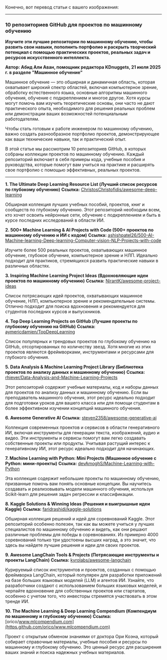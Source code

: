 Конечно, вот перевод статьи с вашего изображения:

***

### 10 репозиториев GitHub для проектов по машинному обучению

**Изучите эти лучшие репозитории по машинному обучению, чтобы развить свои навыки, пополнить портфолио и раскрыть творческий потенциал с помощью практических проектов, реальных задач и ресурсов искусственного интеллекта.**

**Автор: Абид Али Аван, помощник редактора KDnuggets, 21 июля 2025 г. в разделе "Машинное обучение"**

Машинное обучение — это обширная и динамичная область, которая охватывает широкий спектр областей, включая компьютерное зрение, обработку естественного языка, основные алгоритмы машинного обучения, обучение с подкреплением и многое другое. Хотя курсы могут помочь вам изучить теоретические основы, они часто не дают практического опыта, необходимого для решения реальных проблем или демонстрации ваших возможностей потенциальным работодателям.

Чтобы стать готовым к работе инженером по машинному обучению, важно создать разнообразное портфолио проектов, демонстрирующее как ваши технические навыки, так и практический опыт.

В этой статье мы рассмотрим 10 репозиториев GitHub, в которых собраны коллекции проектов по машинному обучению. Каждый репозиторий включает в себя примеры кода, учебные пособия и руководства, которые помогут вам учиться на практике и расширять свое портфолио с помощью эффективных, реальных проектов.

---

**1. The Ultimate Deep Learning Resource List (Лучший список ресурсов по глубокому обучению)**
**Ссылка:** [ChristosChristofidis/awesome-deep-learning](https://github.com/ChristosChristofidis/awesome-deep-learning)

Обширная коллекция лучших учебных пособий, проектов, книг и сообществ по глубокому обучению. Этот репозиторий необходим всем, кто хочет освоить нейронные сети, обучение с подкреплением и быть в курсе последних исследований в области ИИ.

**2. 500+ Machine Learning & AI Projects with Code (500+ проектов по машинному обучению и ИИ с кодом)**
**Ссылка:** [ashishpatel26/500-AI-Machine-learning-Deep-learning-Computer-vision-NLP-Projects-with-code](https://github.com/ashishpatel26/500-AI-Machine-learning-Deep-learning-Computer-vision-NLP-Projects-with-code)

Изучите более 500 реальных проектов, охватывающих машинное обучение, глубокое обучение, компьютерное зрение и НЛП. Идеально подходит для практиков, стремящихся развить практические навыки в различных областях.

**3. Inspiring Machine Learning Project Ideas (Вдохновляющие идеи проектов по машинному обучению)**
**Ссылка:** [NirantK/awesome-project-ideas](https://github.com/NirantK/awesome-project-ideas)

Список потрясающих идей проектов, охватывающих машинное обучение, НЛП, компьютерное зрение и рекомендательные системы. Отлично подходит для поиска вдохновения и рекомендуется для студентов последних курсов и выпускников.

**4. Top Deep Learning Projects on GitHub (Лучшие проекты по глубокому обучению на GitHub)**
**Ссылка:** [aymericdamien/TopDeepLearning](https://github.com/aymericdamien/TopDeepLearning)

Список популярных и трендовых проектов по глубокому обучению на GitHub, отсортированных по количеству звезд. Хотя многие из этих проектов являются фреймворками, инструментами и ресурсами для глубокого обучения.

**5. Data Analysis & Machine Learning Project Library (Библиотека проектов по анализу данных и машинному обучению)**
**Ссылка:** [rhiever/Data-Analysis-and-Machine-Learning-Projects](https://github.com/rhiever/Data-Analysis-and-Machine-Learning-Projects)

Этот репозиторий содержит учебные материалы, код и наборы данных для проектов по анализу данных и машинному обучению. Если вы преподаватель машинного обучения, этот ресурс идеально подходит для подготовки уроков для вашего класса или для помощи студентам в более эффективном изучении концепций машинного обучения.

**6. Awesome Generative AI**
**Ссылка:** [steven2358/awesome-generative-ai](https://github.com/steven2358/awesome-generative-ai)

Коллекция современных проектов и сервисов в области генеративного ИИ, включая инструменты для генерации текста, изображений, аудио и видео. Эти инструменты и сервисы помогут вам легко создавать собственные проекты или продукты. Учитывая растущий интерес к генеративному ИИ, этот ресурс идеально подходит для начинающих.

**7. Machine Learning with Python: Mini Projects (Машинное обучение с Python: мини-проекты)**
**Ссылка:** [devAmoghS/Machine-Learning-with-Python](https://github.com/devAmoghS/Machine-Learning-with-Python)

Эта коллекция содержит небольшие проекты по машинному обучению, призванные помочь вам понять основные концепции. Вы научитесь создавать и реализовывать модели машинного обучения, используя Scikit-learn для решения задач регрессии и классификации.

**8. Kaggle Solutions & Winning Ideas (Решения и выигрышные идеи Kaggle)**
**Ссылка:** [faridrashidi/kaggle-solutions](https.github.com/faridrashidi/kaggle-solutions)

Обширная коллекция решений и идей для соревнований Kaggle. Этот репозиторий особенно полезен, так как вы можете учиться у лучших специалистов по машинному обучению и видеть, как они решают различные проблемы для победы в соревнованиях. Из примерно 4000 соревнований только три удостоены высших наград, а это значит, что здесь вы найдете лучшие решения и идеи для своих проектов.

**9. Awesome LangChain Tools & Projects (Потрясающие инструменты и проекты LangChain)**
**Ссылка:** [kyrolabs/awesome-langchain](https.github.com/kyrolabs/awesome-langchain)

Курируемый список инструментов и проектов, созданных с помощью фреймворка LangChain, который популярен для разработки приложений на базе больших языковых моделей (LLM) и агентов ИИ. Узнайте, что разработчики создают с использованием больших языковых моделей, и черпайте вдохновение для собственных проектов или стартапов, особенно с учетом того, что инвесторы стремятся участвовать в этом тренде ИИ.

**10. The Machine Learning & Deep Learning Compendium (Компендиум по машинному и глубокому обучению)**
**Ссылка:** [orico/www.mlcompendium.com](https.github.com/orico/www.mlcompendium.com)

Проект с открытым обменом знаниями от доктора Ори Коэна, который собирает справочные материалы, учебные пособия и ресурсы по машинному и глубокому обучению. Это ценный ресурс для расширения ваших знаний и поиска надежных учебных материалов.

